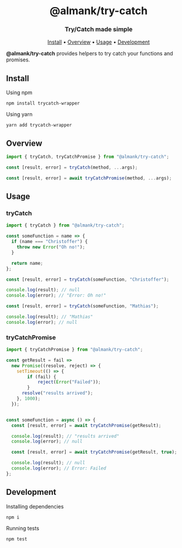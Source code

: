<h1 align="center" style="border-bottom: none;">@almank/try-catch</h1>
<h3 align="center">Try/Catch made simple</h3>

<p align="center">
  <a href="#install">Install</a> •
  <a href="#overview">Overview</a> •
  <a href="#usage">Usage</a> •
  <a href="#development">Development</a>
</p>

**@almank/try-catch** provides helpers to try catch your functions and promises.

## Install

Using npm

```
npm install trycatch-wrapper
```

Using yarn

```
yarn add trycatch-wrapper
```

## Overview
```js
import { tryCatch, tryCatchPromise } from "@almank/try-catch";

const [result, error] = tryCatch(method, ...args);

const [result, error] = await tryCatchPromise(method, ...args);
```

## Usage 

### tryCatch

```js
import { tryCatch } from "@almank/try-catch";

const someFunction = name => {
  if (name === "Christoffer") {
    throw new Error("Oh no!");
  }

  return name;
};

const [result, error] = tryCatch(someFunction, "Christoffer");

console.log(result); // null
console.log(error); // "Error: Oh no!"

const [result, error] = tryCatch(someFunction, "Mathias");

console.log(result); // "Mathias"
console.log(error); // null
```

### tryCatchPromise

```js
import { tryCatchPromise } from "@almank/try-catch";

const getResult = fail =>
  new Promise((resolve, reject) => {
    setTimeout(() => {
        if (fail) {
            reject(Error("Failed"));
        }
      resolve("results arrived");
    }, 1000);
  });


const someFunction = async () => {
  const [result, error] = await tryCatchPromise(getResult);

  console.log(result); // "results arrived"
  console.log(error); // null

  const [result, error] = await tryCatchPromise(getResult, true);

  console.log(result); // null
  console.log(error); // Error: Failed
};
```


## Development

Installing dependencies

```
npm i
```

Running tests

```
npm test
```

